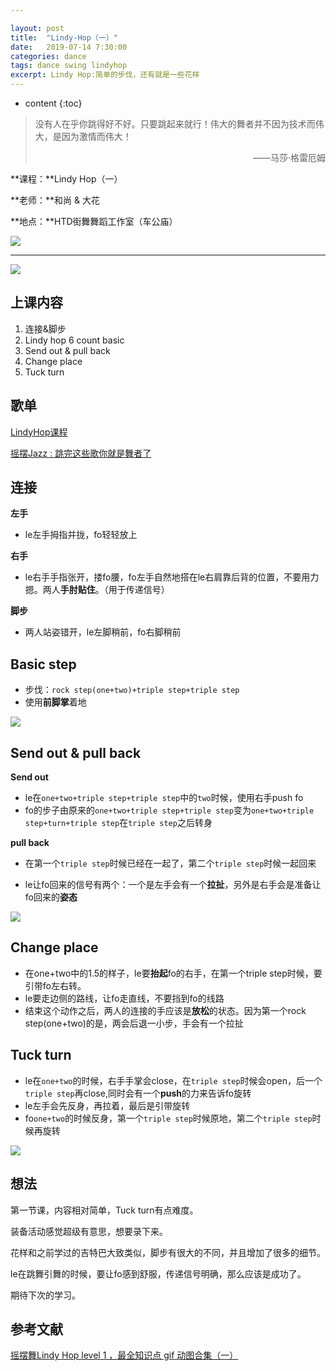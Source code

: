 ```yaml
---

layout: post
title:  "Lindy-Hop（一）"
date:   2019-07-14 7:30:00
categories: dance
tags: dance swing lindyhop
excerpt: Lindy Hop:简单的步伐，还有就是一些花样
---
```


* content
{:toc}
> 没有人在乎你跳得好不好。只要跳起来就行！伟大的舞者并不因为技术而伟大，是因为激情而伟大！
>
> <p align="right">——马莎·格雷厄姆　　</p>

**课程：**Lindy Hop（一）

**老师：**和尚 & 大花

**地点：**HTD街舞舞蹈工作室（车公庙）



![](https://upload-images.jianshu.io/upload_images/7712298-b5543db034a4b416.jpg)

----



![](https://upload-images.jianshu.io/upload_images/7712298-81b09d5ca09e4a63.jpg)



## 上课内容

1. 连接&脚步
2. Lindy hop 6 count  basic
3. Send out & pull back
4. Change place
5. Tuck turn



## 歌单

[LindyHop课程](https://music.163.com/#/playlist?id=505951572&userid=248650100)

[摇摆Jazz : 跳完这些歌你就是舞者了](https://music.163.com/playlist/311055808/248650100/?userid=248650100)



## 连接

**左手**

- le左手拇指并拢，fo轻轻放上

**右手**

- le右手手指张开，搂fo腰，fo左手自然地搭在le右肩靠后背的位置，不要用力摁。两人**手肘贴住**。（用于传递信号）

**脚步**

- 两人站姿错开，le左脚稍前，fo右脚稍前

## Basic step

- 步伐：`rock step(one+two)+triple step+triple step`
- 使用**前脚掌**着地

![](http://image109.360doc.com/DownloadImg/2019/04/1714/159094970_5_20190417024720237)





## Send out & pull back

**Send out**

- le在`one+two+triple step+triple step`中的`two`时候，使用右手push fo
- fo的步子由原来的`one+two+triple step+triple step`变为`one+two+triple step+turn+triple step`在`triple step`之后转身

**pull back**

- 在第一个`triple step`时候已经在一起了，第二个`triple step`时候一起回来

- le让fo回来的信号有两个：一个是左手会有一个**拉扯**，另外是右手会是准备让fo回来的**姿态**

  

![](http://image109.360doc.com/DownloadImg/2019/04/1714/159094970_7_20190417024720691)



## Change place

- 在one+two中的1.5的样子，le要**抬起**fo的右手，在第一个triple step时候，要引带fo左右转。
- le要走边侧的路线，让fo走直线，不要挡到fo的线路
- 结束这个动作之后，两人的连接的手应该是**放松**的状态。因为第一个rock step(one+two)的是，两会后退一小步，手会有一个拉扯

## Tuck turn

- le在`one+two`的时候，右手手掌会close，在`triple step`时候会open，后一个`triple step`再close,同时会有一个**push**的力来告诉fo旋转
- le左手会先反身，再拉着，最后是引带旋转
- fo`one+two`的时候反身，第一个`triple step`时候原地，第二个`triple step`时候再旋转

![](http://image109.360doc.com/DownloadImg/2019/04/1714/159094970_8_20190417024720831)



## 想法

第一节课，内容相对简单，Tuck turn有点难度。

装备活动感觉超级有意思，想要录下来。

花样和之前学过的吉特巴大致类似，脚步有很大的不同，并且增加了很多的细节。

le在跳舞引舞的时候，要让fo感到舒服，传递信号明确，那么应该是成功了。

期待下次的学习。



## 参考文献

[摇摆舞Lindy Hop level 1 ，最全知识点 gif 动图合集（一）](http://www.360doc.com/showweb/0/0/848790952.aspx)

